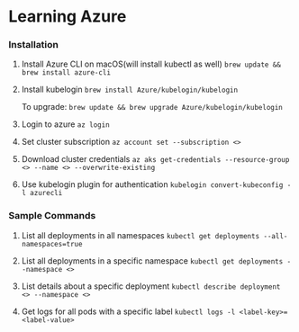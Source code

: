 # Learning Azure

### Installation

1. Install Azure CLI on macOS(will install kubectl as well)
   `brew update && brew install azure-cli`

2. Install kubelogin
   `brew install Azure/kubelogin/kubelogin`

   To upgrade: `brew update && brew upgrade Azure/kubelogin/kubelogin`

3. Login to azure
   `az login`

4. Set cluster subscription
   `az account set --subscription <>`

5. Download cluster credentials
   `az aks get-credentials --resource-group <> --name <> --overwrite-existing`

6. Use kubelogin plugin for authentication
   `kubelogin convert-kubeconfig -l azurecli`


### Sample Commands

1. List all deployments in all namespaces
   `kubectl get deployments --all-namespaces=true`

2. List all deployments in a specific namespace
   `kubectl get deployments --namespace <>`

3. List details about a specific deployment
   `kubectl describe deployment <> --namespace <>`

4. Get logs for all pods with a specific label
   `kubectl logs -l <label-key>=<label-value>`
